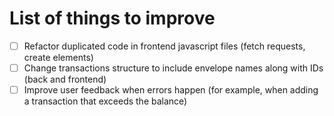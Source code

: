# List of things to improve

- [ ] Refactor duplicated code in frontend javascript files (fetch requests, create elements)
- [ ] Change transactions structure to include envelope names along with IDs (back and frontend)
- [ ] Improve user feedback when errors happen (for example, when adding a transaction that exceeds the balance)